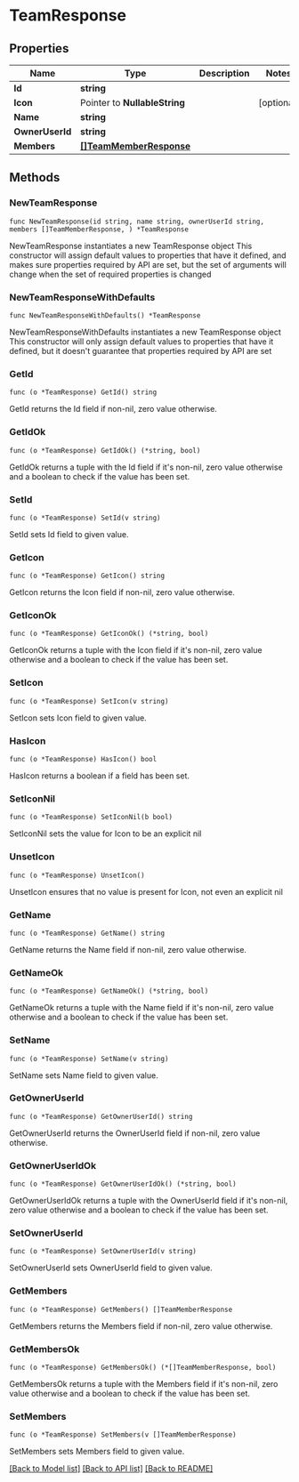 # TeamResponse

## Properties

Name | Type | Description | Notes
------------ | ------------- | ------------- | -------------
**Id** | **string** |  | 
**Icon** | Pointer to **NullableString** |  | [optional] 
**Name** | **string** |  | 
**OwnerUserId** | **string** |  | 
**Members** | [**[]TeamMemberResponse**](TeamMemberResponse.md) |  | 

## Methods

### NewTeamResponse

`func NewTeamResponse(id string, name string, ownerUserId string, members []TeamMemberResponse, ) *TeamResponse`

NewTeamResponse instantiates a new TeamResponse object
This constructor will assign default values to properties that have it defined,
and makes sure properties required by API are set, but the set of arguments
will change when the set of required properties is changed

### NewTeamResponseWithDefaults

`func NewTeamResponseWithDefaults() *TeamResponse`

NewTeamResponseWithDefaults instantiates a new TeamResponse object
This constructor will only assign default values to properties that have it defined,
but it doesn't guarantee that properties required by API are set

### GetId

`func (o *TeamResponse) GetId() string`

GetId returns the Id field if non-nil, zero value otherwise.

### GetIdOk

`func (o *TeamResponse) GetIdOk() (*string, bool)`

GetIdOk returns a tuple with the Id field if it's non-nil, zero value otherwise
and a boolean to check if the value has been set.

### SetId

`func (o *TeamResponse) SetId(v string)`

SetId sets Id field to given value.


### GetIcon

`func (o *TeamResponse) GetIcon() string`

GetIcon returns the Icon field if non-nil, zero value otherwise.

### GetIconOk

`func (o *TeamResponse) GetIconOk() (*string, bool)`

GetIconOk returns a tuple with the Icon field if it's non-nil, zero value otherwise
and a boolean to check if the value has been set.

### SetIcon

`func (o *TeamResponse) SetIcon(v string)`

SetIcon sets Icon field to given value.

### HasIcon

`func (o *TeamResponse) HasIcon() bool`

HasIcon returns a boolean if a field has been set.

### SetIconNil

`func (o *TeamResponse) SetIconNil(b bool)`

 SetIconNil sets the value for Icon to be an explicit nil

### UnsetIcon
`func (o *TeamResponse) UnsetIcon()`

UnsetIcon ensures that no value is present for Icon, not even an explicit nil
### GetName

`func (o *TeamResponse) GetName() string`

GetName returns the Name field if non-nil, zero value otherwise.

### GetNameOk

`func (o *TeamResponse) GetNameOk() (*string, bool)`

GetNameOk returns a tuple with the Name field if it's non-nil, zero value otherwise
and a boolean to check if the value has been set.

### SetName

`func (o *TeamResponse) SetName(v string)`

SetName sets Name field to given value.


### GetOwnerUserId

`func (o *TeamResponse) GetOwnerUserId() string`

GetOwnerUserId returns the OwnerUserId field if non-nil, zero value otherwise.

### GetOwnerUserIdOk

`func (o *TeamResponse) GetOwnerUserIdOk() (*string, bool)`

GetOwnerUserIdOk returns a tuple with the OwnerUserId field if it's non-nil, zero value otherwise
and a boolean to check if the value has been set.

### SetOwnerUserId

`func (o *TeamResponse) SetOwnerUserId(v string)`

SetOwnerUserId sets OwnerUserId field to given value.


### GetMembers

`func (o *TeamResponse) GetMembers() []TeamMemberResponse`

GetMembers returns the Members field if non-nil, zero value otherwise.

### GetMembersOk

`func (o *TeamResponse) GetMembersOk() (*[]TeamMemberResponse, bool)`

GetMembersOk returns a tuple with the Members field if it's non-nil, zero value otherwise
and a boolean to check if the value has been set.

### SetMembers

`func (o *TeamResponse) SetMembers(v []TeamMemberResponse)`

SetMembers sets Members field to given value.



[[Back to Model list]](../README.md#documentation-for-models) [[Back to API list]](../README.md#documentation-for-api-endpoints) [[Back to README]](../README.md)


